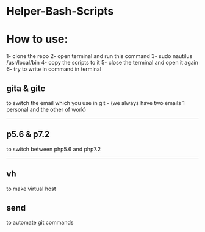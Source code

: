 # Helper-Bash-Scripts

<h1>How to use: </h1>
1- clone the repo
2- open terminal and run this command
3- sudo nautilus /usr/local/bin
4- copy the scripts to it 
5- close the terminal and open it again 
6- try to write in command in terminal
<h2> gita & gitc</h2>
to switch the email which you use in git - (we always have two emails 1 personal and the other of work)
<hr>
<h2>p5.6 & p7.2</h2>
to switch between php5.6 and php7.2
<hr>
<h2>vh</h2>
to make virtual host
<h2>send</h2>
to automate git commands
